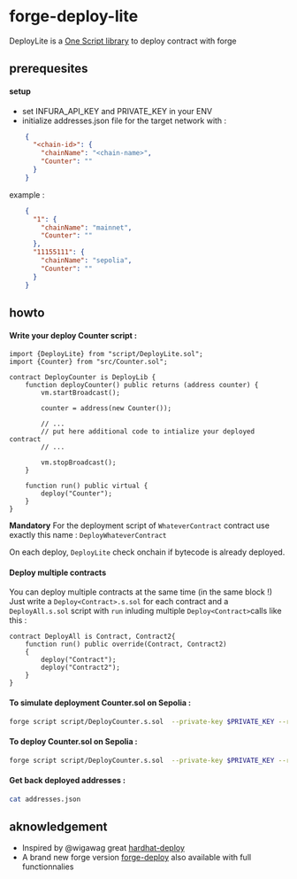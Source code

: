 
# forge-deploy-lite

DeployLite is a [One Script library](https://github.com/zapaz/forge-deploy-lite/blob/main/script/DeployLite.sol) to deploy contract with forge


## prerequesites
#### setup
- set INFURA_API_KEY and PRIVATE_KEY in your ENV
- initialize addresses.json file for the target network with :
```json
    {
      "<chain-id>": {
        "chainName": "<chain-name>",
        "Counter": ""
      }
    }
```
example :
```json
    {
      "1": {
        "chainName": "mainnet",
        "Counter": ""
      },
      "11155111": {
        "chainName": "sepolia",
        "Counter": ""
      }
    }
```


## howto

#### Write your deploy Counter script :

```solidity
import {DeployLite} from "script/DeployLite.sol";
import {Counter} from "src/Counter.sol";

contract DeployCounter is DeployLib {
    function deployCounter() public returns (address counter) {
        vm.startBroadcast();

        counter = address(new Counter());

        // ...
        // put here additional code to intialize your deployed contract
        // ...

        vm.stopBroadcast();
    }

    function run() public virtual {
        deploy("Counter");
    }
}

```
**Mandatory** For the deployment script of `WhateverContract` contract use exactly this name  : `DeployWhateverContract`

On each deploy, `DeployLite` check onchain if bytecode is already deployed.

#### Deploy multiple contracts
You can deploy multiple contracts at the same time (in the same block !)
Just write a `Deploy<Contract>.s.sol` for each contract and a `DeployAll.s.sol` script with `run` inluding multiple `Deploy<Contract>`calls like this :

```solidity
contract DeployAll is Contract, Contract2{
    function run() public override(Contract, Contract2)
    {
        deploy("Contract");
        deploy("Contract2");
    }
}
```

#### To simulate deployment Counter.sol on Sepolia :

```bash
forge script script/DeployCounter.s.sol  --private-key $PRIVATE_KEY --rpc-url sepolia
```

#### To deploy Counter.sol on Sepolia :
```bash
forge script script/DeployCounter.s.sol  --private-key $PRIVATE_KEY --rpc-url sepolia --broadcast
```

#### Get back deployed addresses :

```bash
cat addresses.json
```

## aknowledgement

- Inspired by @wigawag great [hardhat-deploy](https://github.com/wighawag/hardhat-deploy)
- A brand new forge version [forge-deploy](https://github.com/wighawag/forge-deploy) also available with full functionnalies
